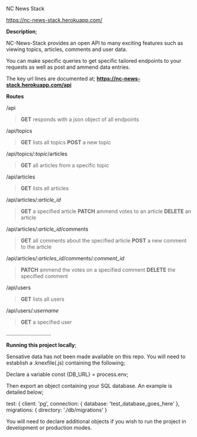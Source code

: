 NC News Stack

https://nc-news-stack.herokuapp.com/

****Description****;

NC-News-Stack provides an open API to many exciting features such as viewing topics, articles, comments and user data.

You can make specific queries to get specific tailored endpoints to your requests as well as post and ammend data entries.

The key url lines are documented at; **https://nc-news-stack.herokuapp.com/api**

****Routes****

/api 

> **GET** responds with a json object of all endpoints

/api/topics

> **GET** lists all topics
> **POST** a new topic

/api/topics/*:topic*/articles

> **GET** all articles from a specific topic

/api/articles

> **GET** lists all articles

/api/articles/*:article_id*

> **GET** a specified article
> **PATCH** ammend votes to an article
> **DELETE** an article

/api/articles/*:article_id*/comments

> **GET** all comments about the specified article
> **POST** a new comment to the article

/api/articles/*:articles_id*/comments/*:comment_id*

> **PATCH** ammend the votes on a specified comment
> **DELETE** the specified comment

/api/users

> **GET** lists all users

/api/users/*:username*

> **GET** a specified user

..............................

****Running this project locally****;

Sensative data has not been made available on this repo. You will need to establish a .knexfile(.js) containing the following;

Declare a variable const {DB_URL} = process.env;

Then export an object containing your SQL database. An example is detailed below;

test: {
		client: 'pg',
		connection: {
			database: 'test_database_goes_here'
		},
		migrations: {
			directory: './db/migrations'
		}

You will need to declare additional objects if you wish to run the project in development or production modes.
